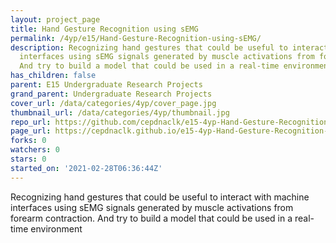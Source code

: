 ```yaml
---
layout: project_page
title: Hand Gesture Recognition using sEMG
permalink: /4yp/e15/Hand-Gesture-Recognition-using-sEMG/
description: Recognizing hand gestures that could be useful to interact with machine
  interfaces using sEMG signals generated by muscle activations from forearm contraction.
  And try to build a model that could be used in a real-time environment
has_children: false
parent: E15 Undergraduate Research Projects
grand_parent: Undergraduate Research Projects
cover_url: /data/categories/4yp/cover_page.jpg
thumbnail_url: /data/categories/4yp/thumbnail.jpg
repo_url: https://github.com/cepdnaclk/e15-4yp-Hand-Gesture-Recognition-using-sEMG
page_url: https://cepdnaclk.github.io/e15-4yp-Hand-Gesture-Recognition-using-sEMG
forks: 0
watchers: 0
stars: 0
started_on: '2021-02-28T06:36:44Z'
---
```


Recognizing hand gestures that could be useful to interact with machine interfaces using sEMG signals generated by muscle activations from forearm contraction. And try to build a model that could be used in a real-time environment